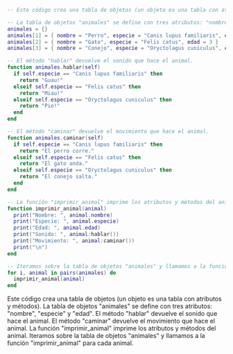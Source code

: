 ```lua
-- Este código crea una tabla de objetos (un objeto es una tabla con atributos y métodos).

-- La tabla de objetos "animales" se define con tres atributos: "nombre", "especie" y "edad".
animales = {}
animales[1] = { nombre = "Perro", especie = "Canis lupus familiaris", edad = 5 }
animales[2] = { nombre = "Gato", especie = "Felis catus", edad = 3 }
animales[3] = { nombre = "Conejo", especie = "Oryctolagus cuniculus", edad = 2 }

-- El método "hablar" devuelve el sonido que hace el animal.
function animales.hablar(self)
  if self.especie == "Canis lupus familiaris" then
    return "Guau!"
  elseif self.especie == "Felis catus" then
    return "Miau!"
  elseif self.especie == "Oryctolagus cuniculus" then
    return "Pio!"
  end
end

-- El método "caminar" devuelve el movimiento que hace el animal.
function animales.caminar(self)
  if self.especie == "Canis lupus familiaris" then
    return "El perro corre."
  elseif self.especie == "Felis catus" then
    return "El gato anda."
  elseif self.especie == "Oryctolagus cuniculus" then
    return "El conejo salta."
  end
end

-- La función "imprimir_animal" imprime los atributos y métodos del animal.
function imprimir_animal(animal)
  print("Nombre: ", animal.nombre)
  print("Especie: ", animal.especie)
  print("Edad: ", animal.edad)
  print("Sonido: ", animal:hablar())
  print("Movimiento: ", animal:caminar())
  print("\n")
end

-- Iteramos sobre la tabla de objetos "animales" y llamamos a la función "imprimir_animal" para cada animal.
for i, animal in pairs(animales) do
  imprimir_animal(animal)
end
```

Este código crea una tabla de objetos (un objeto es una tabla con atributos y métodos). La tabla de objetos "animales" se define con tres atributos: "nombre", "especie" y "edad". El método "hablar" devuelve el sonido que hace el animal. El método "caminar" devuelve el movimiento que hace el animal. La función "imprimir_animal" imprime los atributos y métodos del animal. Iteramos sobre la tabla de objetos "animales" y llamamos a la función "imprimir_animal" para cada animal.